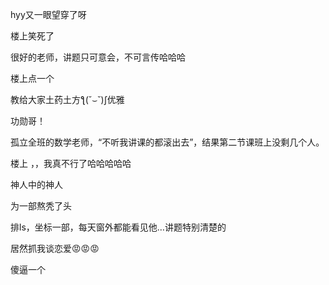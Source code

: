 <p class="MsoNormal"><span class="SpellE"><span lang="EN-US">hyy</span></span>又一眼望穿了呀</p><p class="MsoNormal"><span class="GramE">楼上笑</span>死了</p><p class="MsoNormal">很好的老师，讲题只可意会，不可言传哈哈<span class="GramE">哈</span></p><p class="MsoNormal">楼上点一个</p><p class="MsoNormal">教给大家土药土方<span lang="EN-US">ƪ(˘⌣˘)ʃ</span>优雅</p><p class="MsoNormal">功勋哥！</p><p class="MsoNormal">孤立全班的数学老师，<span lang="EN-US">“</span>不听我讲课的都滚出去<span lang="EN-US">”</span>，结果第二节课班上没剩几个人。</p><p class="MsoNormal">楼上 ，，我真不行了<span class="GramE">哈哈哈哈哈</span></p><p class="MsoNormal">神人中的神人</p><p class="MsoNormal">为<span class="GramE">一部熬秃了</span>头</p><p class="MsoNormal">排<span lang="EN-US">ls</span>，坐标一部，每天窗外都能看见他<span lang="EN-US">…</span>讲题特别清楚的</p><p class="MsoNormal"><span class="GramE">居然抓</span>我谈恋爱<span class="Emoji"><span lang="EN-US">😡😡😡</span></span></p><p class="MsoNormal"><span class="GramE">傻逼一个</span></p>